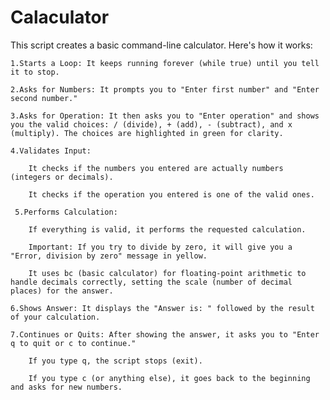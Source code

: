 # Calaculator

This script creates a basic command-line calculator. Here's how it works:

    1.Starts a Loop: It keeps running forever (while true) until you tell it to stop.

    2.Asks for Numbers: It prompts you to "Enter first number" and "Enter second number."

    3.Asks for Operation: It then asks you to "Enter operation" and shows you the valid choices: / (divide), + (add), - (subtract), and x (multiply). The choices are highlighted in green for clarity.

    4.Validates Input:

        It checks if the numbers you entered are actually numbers (integers or decimals).

        It checks if the operation you entered is one of the valid ones.

     5.Performs Calculation:

        If everything is valid, it performs the requested calculation.

        Important: If you try to divide by zero, it will give you a "Error, division by zero" message in yellow.

        It uses bc (basic calculator) for floating-point arithmetic to handle decimals correctly, setting the scale (number of decimal places) for the answer.

    6.Shows Answer: It displays the "Answer is: " followed by the result of your calculation.

    7.Continues or Quits: After showing the answer, it asks you to "Enter q to quit or c to continue."

        If you type q, the script stops (exit).

        If you type c (or anything else), it goes back to the beginning and asks for new numbers.
